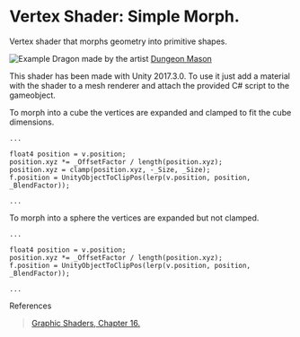 # Vertex Shader: Simple Morph.

Vertex shader that morphs geometry into primitive shapes.

![Example](example.gif "Dungeons & fat Dragons")
Dragon made by the artist [Dungeon Mason](https://assetstore.unity.com/publishers/23554)

This shader has been made with Unity 2017.3.0. To use it just add a material with the shader to a mesh renderer and attach the provided C# script to the gameobject.

To morph into a cube the vertices are expanded and clamped to fit the cube dimensions.
```
...

float4 position = v.position;
position.xyz *= _OffsetFactor / length(position.xyz);
position.xyz = clamp(position.xyz, -_Size, _Size);
f.position = UnityObjectToClipPos(lerp(v.position, position, _BlendFactor));

...
```

To morph into a sphere the vertices are expanded but not clamped.
```
...

float4 position = v.position;
position.xyz *= _OffsetFactor / length(position.xyz);
f.position = UnityObjectToClipPos(lerp(v.position, position, _BlendFactor));

...
```
References
> [Graphic Shaders, Chapter 16.](http://web.engr.oregonstate.edu/~mjb/cgeducation/ShadersBookSecond/)
